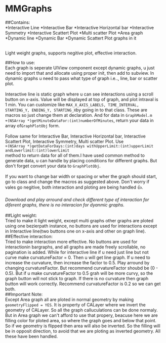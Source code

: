 # MMGraphs
##Contains:<br />
*Interactive Line
*Interactive Bar
*Interactive Horizontal bar
*Interactive Symmetry
*Interactive Scattert Plot
*Multi scatter Plot
*Area graph
*Dynamic line
*Dynamic Bar
*Dynamic Scattert Plot graphs in it
  
<br />  Light weight graphs, supports negitive plot, effective interaction.<br />

##How to use:
<br />Each graph is seperate UIView component except dynamic graphs, u just need to import that and allocate using proper init, then add to subview. In dynamic graphs u need to pass what type of graph i.e.., line, bar or scatter plot.<br /> 
<br /> Interactive line is static graph where u can see interactions using a scroll button on x-axis. Value will be displayed at top of graph, and plot intraval is 1 min. You can customize like ```MAX_X_AXIS_LABELS, TIME_INTERVAL, STARTING_Y, ENDING_Y, STARTING_X```by going in to that class. These are macros so just change them at declaration. And for data in ```GraphModel.m``` <br />```+(NSArray *)getMinuteDataFor:(int)numberOfMinutes```, return your data in array of```GraphPlotObj``` form.<br />
<br /> Follow same for Interactive Bar, Interactive Horizontal bar, Interactive Scattert Plot, Interactive Symmetry, Multi scatter Plot. Use<br /> ```+(NSArray *)getDataForDays:(int)days withUpperLimit:(int)upperLimit andLowerlimit:(int)lowerLimit``` <br />method to return data for all of them.I have used common method to generate data, u can handle by placing conditions for different graphs. But don't forget convert your data to ```GraphPlotObj```.<br />
<br />If you want to change bar width or spacing or wher the graph should start, go to class and change the macros as suggested above. Don't worry if vales go negitive, both interaction and ploting are being handled :+1:. <br />
<br />*Download and play arround and check different type of interaction for diferent graphs, there is no interacion for dyanmic graphs.*<br /><br />
##Light weight:
<br />Tried to make it light weight, except multi graphs other graphs are ploted using one bezierpath instance, no buttons are used for interactions except in Interactive line(two buttons one on x-axis and other on graph line).<br />
##Effective interaction:
<br />Tried to make interaction more effective. No buttons are used for interactionin bargraphs, and all graphs are made freely scrollable, no pagination is added. While for interactive line if u need just line but not curve make curvatureFactor = 0. Then u will get line graph. If u need to increase the curvature, then increase the factor to 0.5. Play arround by changing curvatureFactor. But recommend curvatureFactor shoubd be (0 - 0.5). But if u make curvatureFactor to 0.5 grah will be more curvy, so the graph button will not stick to graph. If there is no curvature then graph button will work correctly. Recommend curvatureFactor is 0.2 so we can get both.<br />
##Important Note:
<br/>Except Area graph all are ploted in normal geometry by making ```geometryFlipped = YES```. It is property of CALayer where we invert the geometry of CALayer. So all the graph calluculations can be done normaly. But in Area graph we can't afford to use that propery, beacuse here we are filling color for ploted area, so where the graph goes and below that point. So if we geometry is flipped then area will also be inverted. So the filling will be in opposit direction, to avoid that we are ploting as inverted geometry. All these have been handled.<br />
